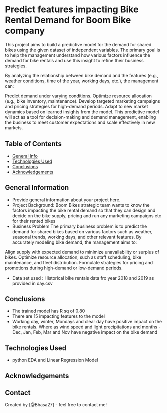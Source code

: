 # Predict features impacting Bike Rental Demand for Boom Bike company
This project aims to build a predictive model for the demand for shared bikes using the given dataset of independent variables. The primary goal is to help the management understand how various factors influence the demand for bike rentals and use this insight to refine their business strategies.

By analyzing the relationship between bike demand and the features (e.g., weather conditions, time of the year, working days, etc.), the management can:

Predict demand under varying conditions.
Optimize resource allocation (e.g., bike inventory, maintenance).
Develop targeted marketing campaigns and pricing strategies for high-demand periods.
Adapt to new market dynamics based on learned insights from the model.
This predictive model will act as a tool for decision-making and demand management, enabling the business to meet customer expectations and scale effectively in new markets.


## Table of Contents
* [General Info](#general-information)
* [Technologies Used](#technologies-used)
* [Conclusions](#conclusions)
* [Acknowledgements](#acknowledgements)



## General Information
- Provide general information about your project here.
- Project Background:
Boom Bikes strategic team wants to know the factors impacting the bike rental demand so that they can design and decide on the bike supply, pricing and run any marketing campaigns etc for their rented bikes
- Business Problem
The primary business problem is to predict the demand for shared bikes based on various factors such as weather, seasonal trends, working days, and other relevant features. By accurately modeling bike demand, the management aims to:

Align supply with expected demand to minimize unavailability or surplus of bikes.
Optimize resource allocation, such as staff scheduling, bike maintenance, and fleet distribution.
Formulate strategies for pricing and promotions during high-demand or low-demand periods.
- Data set used : Historical bike rentals data fro year 2018 and 2019 as provided in day.csv



## Conclusions
- The trained model has R sq of 0.80 
- There are 15 impacting features to the model
- Working day, winter, Mondays and clear day have positive impact on the bike rentals. Where as wind speed and light precipitations and months - Dec, Jan, Feb, Mar and Nov have negative impact on the bike demand



## Technologies Used
- python EDA and Linear Regression Model

<!-- As the libraries versions keep on changing, it is recommended to mention the version of library used in this project -->

## Acknowledgements



## Contact
Created by [@Bhasa27] - feel free to contact me!


<!-- Optional -->
<!-- ## License -->
<!-- This project is open source and available under the [... License](). -->

<!-- You don't have to include all sections - just the one's relevant to your project -->
